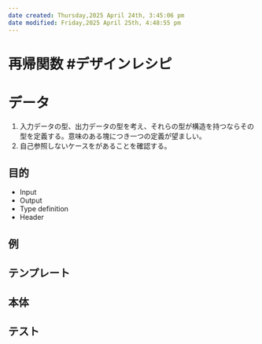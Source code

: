 ```yaml
---
date created: Thursday,2025 April 24th, 3:45:06 pm
date modified: Friday,2025 April 25th, 4:48:55 pm
---
```


# 再帰関数 #デザインレシピ

# データ


1. 入力データの型、出力データの型を考え、それらの型が構造を持つならその型を定義する。意味のある塊につき一つの定義が望ましい。
2. 自己参照しないケースをがあることを確認する。
## 目的
 - Input
 - Output
 - Type definition
 - Header
## 例

## テンプレート

## 本体

## テスト

